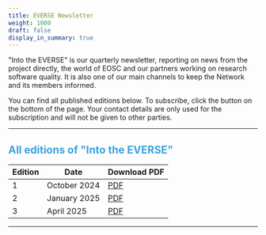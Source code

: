 ```yaml
---
title: EVERSE Newsletter
weight: 1000
draft: false
display_in_summary: true
---
```


"Into the EVERSE" is our quarterly newsletter, reporting on news from the project directly, the world of EOSC and our partners working on research software quality. It is also one of our main channels to keep the Network and its members informed.

You can find all published editions below. To subscribe, click the button on the bottom of the page. Your contact details are only used for the subscription and will not be given to other parties.
____
## <font color="3ea3dc"> All editions of "Into the EVERSE" </font>

| **Edition** | **Date** | **Download PDF** |
|---|---|---|
| 1 | October 2024 | [PDF](Newsletter-2024-10.pdf) |
| 2 | January 2025 | [PDF](Newsletter-2025-01.pdf) |
| 3 | April 2025   | [PDF]()   

<!-- {{< a href="Newsletter-2024-10.pdf" download="Newsletter-2024-10.pdf" >}} Into the EVERSE - Nr. 1
{{< /a >}} -->


_________

<!-- MailerLite Universal -->

<script>
    (function(w,d,e,u,f,l,n){w[f]=w[f]||function(){(w[f].q=w[f].q||[])
    .push(arguments);},l=d.createElement(e),l.async=1,l.src=u,
    n=d.getElementsByTagName(e)[0],n.parentNode.insertBefore(l,n);})
    (window,document,'script','https://assets.mailerlite.com/js/universal.js','ml');
    ml('account', '1144236');
</script>
<!-- End MailerLite Universal -->

<div class="ml-embedded" data-form="yiJToq"></div>

